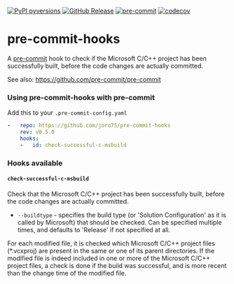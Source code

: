 [![PyPI pyversions](https://img.shields.io/badge/python-3.7-blue.svg)]()
[![GitHub Release](https://img.shields.io/github/release/joro75/pre-commit-hooks.svg)](https://github.com/joro75/pre-commit-hooks/releases)
[![pre-commit](https://img.shields.io/badge/pre--commit-enabled-brightgreen?logo=pre-commit&logoColor=white)](https://github.com/pre-commit/pre-commit)
[![codecov](https://codecov.io/gh/joro75/pre-commit-hooks/branch/main/graph/badge.svg?token=TUIBLCE5CW)](https://codecov.io/gh/joro75/pre-commit-hooks)

pre-commit-hooks
================

A [pre-commit](https://pre-commit.com/) hook to check if the Microsoft C/C++ project has been successfully built, before the code changes are actually committed.

See also: https://github.com/pre-commit/pre-commit

### Using pre-commit-hooks with pre-commit

Add this to your `.pre-commit-config.yaml`

```yaml
-   repo: https://github.com/joro75/pre-commit-hooks
    rev: v0.5.0
    hooks:
    -   id: check-successful-c-msbuild
```

### Hooks available

#### `check-successful-c-msbuild`
Check that the Microsoft C/C++ project has been successfully built, before the code changes are actually committed.

* `--buildtype` - specifies the build type (or 'Solution Configuration' as it is called by Microsoft) that should be checked. Can be specified multiple times, and defaults to 'Release' if not specified at all.

For each modified file, it is checked which Microsoft C/C++ project files (\*.vcxproj) are present in the same or one of its parent directories. If the modified file is indeed included in one or more of the Microsoft C/C++ project files, a check is done if the build was successful, and is more recent than the change time of the modified file.

